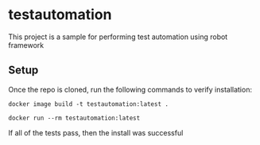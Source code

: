 # testautomation
This project is a sample for performing test automation using robot framework

## Setup
Once the repo is cloned, run the following commands to verify installation:

````
docker image build -t testautomation:latest .

docker run --rm testautomation:latest
````

If all of the tests pass, then the install was successful
